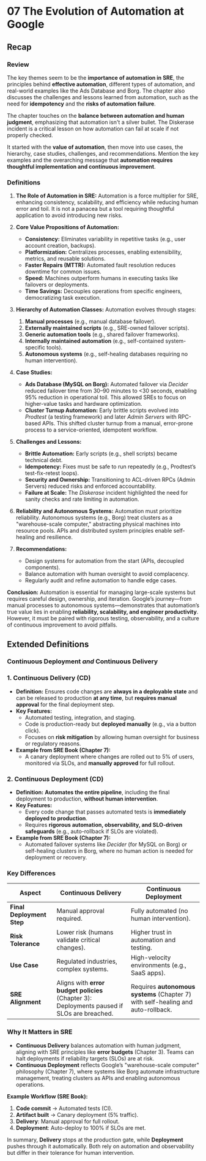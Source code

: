 # 07 The Evolution of Automation at Google

## Recap

### Review

The key themes seem to be the **importance of automation in SRE**, the principles behind **effective automation**, different types of automation, and real-world examples like the Ads Database and Borg. The chapter also discusses the challenges and lessons learned from automation, such as the need for **idempotency** and the **risks of automation failure**.

The chapter touches on the **balance between automation and human judgment**, emphasizing that automation isn't a silver bullet. The Diskerase incident is a critical lesson on how automation can fail at scale if not properly checked.

It started with the **value of automation**, then move into use cases, the hierarchy, case studies, challenges, and recommendations. Mention the key examples and the overarching message that **automation requires thoughtful implementation and continuous improvement**.

### Definitions

1. **The Role of Automation in SRE:**
   Automation is a force multiplier for SRE, enhancing consistency, scalability, and efficiency while reducing human error and toil. It is not a panacea but a tool requiring thoughtful application to avoid introducing new risks.

2. **Core Value Propositions of Automation:**

    - **Consistency:** Eliminates variability in repetitive tasks (e.g., user account creation, backups).
    - **Platformization:** Centralizes processes, enabling extensibility, metrics, and reusable solutions.
    - **Faster Repairs (MTTR):** Automated fault resolution reduces downtime for common issues.
    - **Speed:** Machines outperform humans in executing tasks like failovers or deployments.
    - **Time Savings:** Decouples operations from specific engineers, democratizing task execution.

3. **Hierarchy of Automation Classes:**
   Automation evolves through stages:

    1. **Manual processes** (e.g., manual database failover).
    2. **Externally maintained scripts** (e.g., SRE-owned failover scripts).
    3. **Generic automation tools** (e.g., shared failover frameworks).
    4. **Internally maintained automation** (e.g., self-contained system-specific tools).
    5. **Autonomous systems** (e.g., self-healing databases requiring no human intervention).

4. **Case Studies:**

    - **Ads Database (MySQL on Borg):**
      Automated failover via _Decider_ reduced failover time from 30–90 minutes to <30 seconds, enabling 95% reduction in operational toil. This allowed SREs to focus on higher-value tasks and hardware optimization.
    - **Cluster Turnup Automation:**
      Early brittle scripts evolved into _Prodtest_ (a testing framework) and later _Admin Servers_ with RPC-based APIs. This shifted cluster turnup from a manual, error-prone process to a service-oriented, idempotent workflow.

5. **Challenges and Lessons:**

    - **Brittle Automation:** Early scripts (e.g., shell scripts) became technical debt.
    - **Idempotency:** Fixes must be safe to run repeatedly (e.g., Prodtest’s test-fix-retest loops).
    - **Security and Ownership:** Transitioning to ACL-driven RPCs (Admin Servers) reduced risks and enforced accountability.
    - **Failure at Scale:** The _Diskerase_ incident highlighted the need for sanity checks and rate limiting in automation.

6. **Reliability and Autonomous Systems:**
   Automation must prioritize reliability. Autonomous systems (e.g., Borg) treat clusters as a "warehouse-scale computer," abstracting physical machines into resource pools. APIs and distributed system principles enable self-healing and resilience.

7. **Recommendations:**
    - Design systems for automation from the start (APIs, decoupled components).
    - Balance automation with human oversight to avoid complacency.
    - Regularly audit and refine automation to handle edge cases.

**Conclusion:**
Automation is essential for managing large-scale systems but requires careful design, ownership, and iteration. Google’s journey—from manual processes to autonomous systems—demonstrates that automation’s true value lies in enabling **reliability, scalability, and engineer productivity**. However, it must be paired with rigorous testing, observability, and a culture of continuous improvement to avoid pitfalls.

## Extended Definitions

### **Continuous Deployment** _and_ **Continuous Delivery**

### **1. Continuous Delivery (CD)**

-   **Definition:**
    Ensures code changes are **always in a deployable state** and can be released to production **at any time**, but **requires manual approval** for the final deployment step.
-   **Key Features:**
    -   Automated testing, integration, and staging.
    -   Code is production-ready but **deployed manually** (e.g., via a button click).
    -   Focuses on **risk mitigation** by allowing human oversight for business or regulatory reasons.
-   **Example from SRE Book (Chapter 7):**
    -   A canary deployment where changes are rolled out to 5% of users, monitored via SLOs, and **manually approved** for full rollout.

### **2. Continuous Deployment (CD)**

-   **Definition:**
    **Automates the entire pipeline**, including the final deployment to production, **without human intervention**.
-   **Key Features:**
    -   Every code change that passes automated tests is **immediately deployed to production**.
    -   Requires **rigorous automation, observability, and SLO-driven safeguards** (e.g., auto-rollback if SLOs are violated).
-   **Example from SRE Book (Chapter 7):**
    -   Automated failover systems like _Decider_ (for MySQL on Borg) or self-healing clusters in Borg, where no human action is needed for deployment or recovery.

### **Key Differences**

| **Aspect**                | **Continuous Delivery**                                                                     | **Continuous Deployment**                                                        |
| ------------------------- | ------------------------------------------------------------------------------------------- | -------------------------------------------------------------------------------- |
| **Final Deployment Step** | Manual approval required.                                                                   | Fully automated (no human intervention).                                         |
| **Risk Tolerance**        | Lower risk (humans validate critical changes).                                              | Higher trust in automation and testing.                                          |
| **Use Case**              | Regulated industries, complex systems.                                                      | High-velocity environments (e.g., SaaS apps).                                    |
| **SRE Alignment**         | Aligns with **error budget policies** (Chapter 3): Deployments paused if SLOs are breached. | Requires **autonomous systems** (Chapter 7) with self-healing and auto-rollback. |

### **Why It Matters in SRE**

-   **Continuous Delivery** balances automation with human judgment, aligning with SRE principles like **error budgets** (Chapter 3). Teams can halt deployments if reliability targets (SLOs) are at risk.
-   **Continuous Deployment** reflects Google’s "warehouse-scale computer" philosophy (Chapter 7), where systems like Borg automate infrastructure management, treating clusters as APIs and enabling autonomous operations.

**Example Workflow (SRE Book):**

1. **Code commit** → Automated tests (CI).
2. **Artifact built** → Canary deployment (5% traffic).
3. **Delivery**: Manual approval for full rollout.
4. **Deployment**: Auto-deploy to 100% if SLOs are met.

In summary, **Delivery** stops at the production gate, while **Deployment** pushes through it automatically. Both rely on automation and observability but differ in their tolerance for human intervention.
